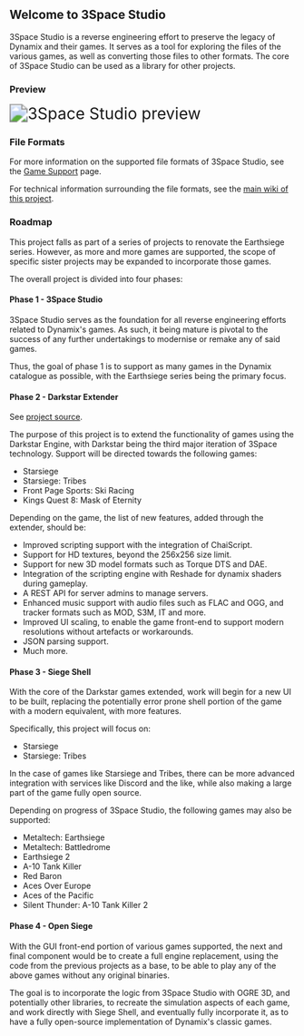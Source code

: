 ## Welcome to 3Space Studio

3Space Studio is a reverse engineering effort to preserve the legacy of Dynamix and their games. It serves as a tool for exploring the files of the various games, as well as converting those files to other formats. The core of 3Space Studio can be used as a library for other projects.

### Preview



<img src="https://media.giphy.com/media/vRus9g5a1ZNSNKVSiR/giphy.gif" alt="3Space Studio preview" style="zoom: 200%;" />

### File Formats

For more information on the supported file formats of 3Space Studio, see the [Game Support](game-support) page.

For technical information surrounding the file formats, see the [main wiki of this project](https://github.com/matthew-rindel/3space-studio/wiki).

### Roadmap

This project falls as part of a series of projects to renovate the Earthsiege series. However, as more and more games are supported, the scope of specific sister projects may be expanded to incorporate those games.

The overall project is divided into four phases:

#### Phase 1 - 3Space Studio

3Space Studio serves as the foundation for all reverse engineering efforts related to Dynamix's games. As such, it being mature is pivotal to the success of any further undertakings to modernise or remake any of said games.

Thus, the goal of phase 1 is to support as many games in the Dynamix catalogue as possible, with the Earthsiege series being the primary focus.

#### Phase 2 - Darkstar Extender

See [project source](https://github.com/matthew-rindel/darkstar-extender).

The purpose of this project is to extend the functionality of games using the Darkstar Engine, with Darkstar being the third major iteration of 3Space technology. Support will be directed towards the following games:

* Starsiege
* Starsiege: Tribes
* Front Page Sports: Ski Racing
* Kings Quest 8: Mask of Eternity

Depending on the game, the list of new features, added through the extender, should be:

* Improved scripting support with the integration of ChaiScript.
* Support for HD textures, beyond the 256x256 size limit.
* Support for new 3D model formats such as Torque DTS and DAE.
* Integration of the scripting engine with Reshade for dynamix shaders during gameplay.
* A REST API for server admins to manage servers.
* Enhanced music support with audio files such as FLAC and OGG, and tracker formats such as MOD, S3M, IT and more.
* Improved UI scaling, to enable the game front-end to support modern resolutions without artefacts or workarounds.
* JSON parsing support.
* Much more.

#### Phase 3 - Siege Shell

With the core of the Darkstar games extended, work will begin for a new UI to be built, replacing the potentially error prone shell portion of the game with a modern equivalent, with more features.

Specifically, this project will focus on:

* Starsiege
* Starsiege: Tribes

In the case of games like Starsiege and Tribes, there can be more advanced integration with services like Discord and the like, while also making a large part of the game fully open source.

Depending on progress of 3Space Studio, the following games may also be supported:

* Metaltech: Earthsiege
* Metaltech: Battledrome
* Earthsiege 2
* A-10 Tank Killer
* Red Baron
* Aces Over Europe
* Aces of the Pacific
* Silent Thunder: A-10 Tank Killer 2

#### Phase 4 - Open Siege

With the GUI front-end portion of various games supported, the next and final component would be to create a full engine replacement, using the code from the previous projects as a base, to be able to play any of the above games without any original binaries.

The goal is to incorporate the logic from 3Space Studio with OGRE 3D, and potentially other libraries, to recreate the simulation aspects of each game, and work directly with Siege Shell, and eventually fully incorporate it, as to have a fully open-source implementation of Dynamix's classic games.



